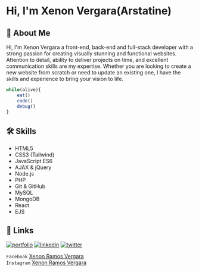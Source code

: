 # Hi, I'm Xenon Vergara(Arstatine)


## 🚀 About Me
Hi, I'm Xenon Vergara a front-end, back-end and full-stack developer with a strong passion for creating visually stunning and functional websites. Attention to detail, ability to deliver projects on time, and excellent communication skills are my expertise. Whether you are looking to create a new website from scratch or need to update an existing one, I have the skills and experience to bring your vision to life.

```javascript
while(alive){
    eat()
    code()
    debug()
}
```

## 🛠 Skills
- HTML5
- CSS3 (Tailwind)
- JavaScript ES6
- AJAX & jQuery
- Node.js
- PHP
- Git & GitHub
- MySQL
- MongoDB
- React
- EJS


## 🔗 Links
[![portfolio](https://img.shields.io/badge/my_portfolio-000?style=for-the-badge&logo=ko-fi&logoColor=white)]([https://katherineoelsner.com/](https://arstatine.github.io/))
[![linkedin](https://img.shields.io/badge/linkedin-0A66C2?style=for-the-badge&logo=linkedin&logoColor=white)]([https://www.linkedin.com/](https://www.linkedin.com/in/xenon-vergara-8b66391b9/))
[![twitter](https://img.shields.io/badge/twitter-1DA1F2?style=for-the-badge&logo=twitter&logoColor=white)](https://twitter.com/Arstatinee)

`Facebook`
[Xenon Ramos Vergara](https://www.facebook.com/xenon.vergara.2201)
<br/>
`Instagram`
[Xenon Ramos Vergara](https://www.instagram.com/arstatinee/)
